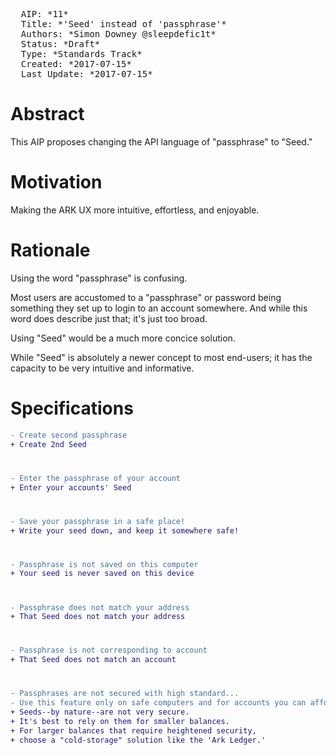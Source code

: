 <pre>
  AIP: *11*
  Title: *'Seed' instead of 'passphrase'*
  Authors: *Simon Downey @sleepdefic1t*
  Status: *Draft*
  Type: *Standards Track*
  Created: *2017-07-15*
  Last Update: *2017-07-15*
</pre>

# 

Abstract
========

This AIP proposes changing the API language of "passphrase" to "Seed."



Motivation
==========

Making the ARK UX more intuitive, effortless, and enjoyable.

 

Rationale
=========  

Using the word "passphrase" is confusing.

Most users are accustomed to a "passphrase" or password being something they set up to login to an account somewhere.
And while this word does describe just that; it's just too broad.

Using "Seed" would be a much more concice solution.

While "Seed" is absolutely a newer concept to most end-users;
it has the capacity to be very intuitive and informative.



Specifications  
==============

```diff
- Create second passphrase
+ Create 2nd Seed
```
#
```diff
- Enter the passphrase of your account
+ Enter your accounts' Seed
```
#
```diff
- Save your passphrase in a safe place!
+ Write your seed down, and keep it somewhere safe!
```
#
```diff
- Passphrase is not saved on this computer
+ Your seed is never saved on this device
```
#
```diff
- Passphrase does not match your address
+ That Seed does not match your address
```
#
```diff
- Passphrase is not corresponding to account
+ That Seed does not match an account
```
#
```diff
- Passphrases are not secured with high standard...
- Use this feature only on safe computers and for accounts you can afford to lose balance.
+ Seeds--by nature--are not very secure.
+ It's best to rely on them for smaller balances.
+ For larger balances that require heightened security,
+ choose a "cold-storage" solution like the 'Ark Ledger.'
```
